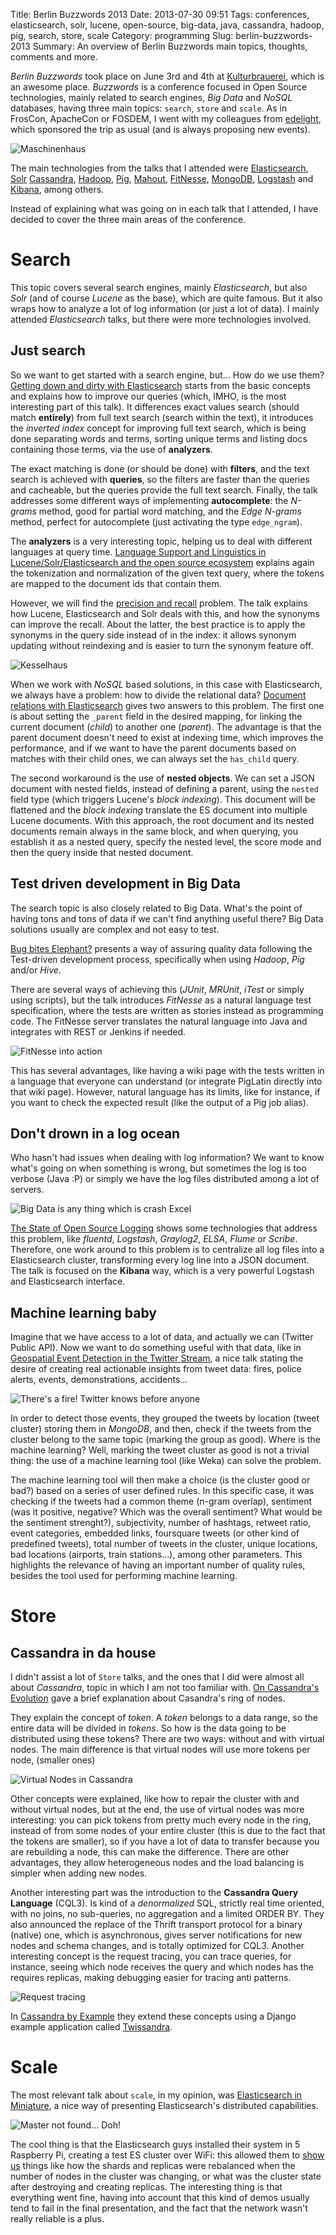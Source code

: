 Title: Berlin Buzzwords 2013
Date: 2013-07-30 09:51
Tags: conferences, elasticsearch, solr, lucene, open-source, big-data, java, cassandra, hadoop, pig, search, store, scale
Category: programming
Slug: berlin-buzzwords-2013
Summary: An overview of Berlin Buzzwords main topics, thoughts, comments and more.

*Berlin Buzzwords* took place on June 3rd and 4th at [Kulturbrauerei](http://kulturbrauerei.de/en), which is an awesome place. *Buzzwords* is a conference focused in Open Source technologies, mainly related to search engines, *Big Data* and *NoSQL* databases, having three main topics: `search`, `store` and `scale`. As in FrosCon, ApacheCon or FOSDEM, I went with my colleagues from [edelight](http://edelight.de), which sponsored the trip as usual (and is always proposing new events).

![Maschinenhaus](http://i.imgur.com/cU6iwfG.jpg)

The main technologies from the talks that I attended were [Elasticsearch](http://www.elasticsearch.org/), [Solr](http://lucene.apache.org/solr/) [Cassandra](http://cassandra.apache.org/), [Hadoop](http://hadoop.apache.org/), [Pig](http://pig.apache.org/), [Mahout](http://mahout.apache.org/), [FitNesse](http://fitnesse.org/), [MongoDB](http://www.mongodb.org/), [Logstash](http://logstash.net/) and [Kibana](http://kibana.org/), among others.

Instead of explaining what was going on in each talk that I attended, I have decided to cover the three main areas of the conference.

# Search

This topic covers several search engines, mainly *Elasticsearch*, but also *Solr* (and of course *Lucene* as the base), which are quite famous. But it also wraps how to analyze a lot of log information (or just a lot of data). I mainly attended *Elasticsearch* talks, but there were more technologies involved.

## Just search

So we want to get started with a search engine, but... How do we use them? [Getting down and dirty with Elasticsearch](http://berlinbuzzwords.de/sessions/getting-down-and-dirty-elasticsearch) starts from the basic concepts and explains how to improve our queries (which, IMHO, is the most interesting part of this talk). It differences exact values search (should match **entirely**) from full text search (search within the text), it introduces the *inverted index* concept for improving full text search, which is being done separating words and terms, sorting unique terms and listing docs containing those terms, via the use of **analyzers**.

The exact matching is done (or should be done) with **filters**, and the text search is achieved with **queries**, so the filters are faster than the queries and cacheable, but the queries provide the full text search. Finally, the talk addresses some different ways of implementing **autocomplete**: the *N-grams* method, good for partial word matching, and the *Edge N-grams* method, perfect for autocomplete (just activating the type `edge_ngram`).

The **analyzers** is a very interesting topic, helping us to deal with different languages at query time. [Language Support and Linguistics in Lucene/Solr/Elasticsearch and the open source ecosystem](http://berlinbuzzwords.de/sessions/language-support-and-linguistics-lucenesolrelasticsearch-and-open-source-and-commercial-eco) explains again the tokenization and normalization of the given text query, where the tokens are mapped to the document ids that contain them.

However, we will find the [precision and recall](http://en.wikipedia.org/wiki/Precision_and_recall) problem. The talk explains how Lucene, Elasticsearch and Solr deals with this, and how the synonyms can improve the recall. About the latter, the best practice is to apply the synonyms in the query side instead of in the index: it allows synonym updating without reindexing and is easier to turn the synonym feature off.

![Kesselhaus](http://i.imgur.com/pWprsej.jpg)

When we work with *NoSQL* based solutions, in this case with Elasticsearch, we always have a problem: how to divide the relational data? [Document relations with Elasticsearch](http://berlinbuzzwords.de/sessions/document-relations-elasticsearch) gives two answers to this problem. The first one is about setting the `_parent` field in the desired mapping, for linking the current document (*child*) to another one (*parent*). The advantage is that the parent document doesn't need to exist at indexing time, which improves the performance, and if we want to have the parent documents based on matches with their child ones, we can always set the `has_child` query.

The second workaround is the use of **nested objects**. We can set a JSON document with nested fields, instead of defining a parent, using the `nested` field type (which triggers Lucene's *block indexing*). This document will be flattened and the *block indexing* translate the ES document into multiple Lucene documents. With this approach, the root document and its nested documents remain always in the same block, and when querying, you establish it as a nested query, specify the nested level, the score mode and then the query inside that nested document.

## Test driven development in Big Data

The search topic is also closely related to Big Data. What's the point of having tons and tons of data if we can't find anything useful there? Big Data solutions usually are complex and not easy to test.

[Bug bites Elephant?](http://berlinbuzzwords.de/sessions/bug-bites-elephant-test-driven-quality-assurance-big-data-application-development) presents a way of assuring quality data following the Test-driven development process, specifically when using *Hadoop*, *Pig* and/or *Hive*.

There are several ways of achieving this (*JUnit*, *MRUnit*, *iTest* or simply using scripts), but the talk introduces *FitNesse* as a natural language test specification, where the tests are written as stories instead as programming code. The FitNesse server translates the natural language into Java and integrates with REST or Jenkins if needed.

![FitNesse into action](http://i.imgur.com/O1Qfp1o.png)

This has several advantages, like having a wiki page with the tests written in a language that everyone can understand (or integrate PigLatin directly into that wiki page). However, natural language has its limits, like for instance, if you want to check the expected result (like the output of a Pig job alias).

## Don't drown in a log ocean

Who hasn't had issues when dealing with log information? We want to know what's going on when something is wrong, but sometimes the log is too verbose (Java :P) or simply we have the log files distributed among a lot of servers.

![Big Data is any thing which is crash Excel](http://i.imgur.com/3tfClkO.jpg)

[The State of Open Source Logging](http://berlinbuzzwords.de/sessions/state-open-source-logging) shows some technologies that address this problem, like *fluentd*, *Logstash*, *Graylog2*, *ELSA*, *Flume* or *Scribe*. Therefore, one work around to this problem is to centralize all log files into a Elasticsearch cluster, transforming every log line into a JSON document. The talk is focused on the **Kibana** way, which is a very powerful Logstash and Elasticsearch interface.

## Machine learning baby

Imagine that we have access to a lot of data, and actually we can (Twitter Public API). Now we want to do something useful with that data, like in [Geospatial Event Detection in the Twitter Stream](http://berlinbuzzwords.de/sessions/geospatial-event-detection-twitter-stream), a nice talk stating the desire of creating real actionable insights from tweet data: fires, police alerts, events, demonstrations, accidents...

![There's a fire! Twitter knows before anyone](http://i.imgur.com/IOV0C27.jpg)

In order to detect those events, they grouped the tweets by location (tweet cluster) storing them in *MongoDB*, and then, check if the tweets from the cluster belong to the same topic (marking the group as good). Where is the machine learning? Well, marking the tweet cluster as good is not a trivial thing: the use of a machine learning tool (like Weka) can solve the problem.

The machine learning tool will then make a choice (is the cluster good or bad?) based on a series of user defined rules. In this specific case, it was checking if the tweets had a common theme (n-gram overlap), sentiment (was it positive, negative? Which was the overall sentiment? What would be the sentiment strenght?), subjectivity, number of hashtags, retweet ratio, event categories, embedded links, foursquare tweets (or other kind of predefined tweets), total number of tweets in the cluster, unique locations, bad locations (airports, train stations...), among other parameters. This highlights the relevance of having an important number of quality rules, besides the tool used for performing machine learning.


# Store

## Cassandra in da house

I didn't assist a lot of `Store` talks, and the ones that I did were almost all about *Cassandra*, topic in which I am not too familiar with. [On Cassandra's Evolution](http://berlinbuzzwords.de/sessions/cassandras-evolutions) gave a brief explanation about Casandra's ring of nodes.

They explain the concept of *token*. A *token* belongs to a data range, so the entire data will be divided in *tokens*. So how is the data going to be distributed using these tokens? There are two ways: without and with virtual nodes. The main difference is that virtual nodes will use more tokens per node, (smaller ones)

![Virtual Nodes in Cassandra](http://www.datastax.com/wp-content/uploads/2012/10/VNodes3.png)

Other concepts were explained, like how to repair the cluster with and without virtual nodes, but at the end, the use of virtual nodes was more interesting: you can pick tokens from pretty much every node in the ring, instead of from some nodes of your entire cluster (this is due to the fact that the tokens are smaller), so if you have a lot of data to transfer because you are rebuilding a node, this can make the difference. There are other advantages, they allow heterogeneous nodes and the load balancing is simpler when adding new nodes.

Another interesting part was the introduction to the **Cassandra Query Language** (CQL3). Is kind of a *denormalized* SQL, strictly real time oriented, with no joins, no sub-queries, no aggregation and a limited ORDER BY. They also announced the replace of the Thrift transport protocol for a binary (native) one, which is asynchronous, gives server notifications for new nodes and schema changes, and is totally optimized for CQL3. Another interesting concept is the request tracing, you can trace queries, for instance, seeing which node receives the query and which nodes has the requires replicas, making debugging easier for tracing anti patterns.

![Request tracing](http://i.imgur.com/6AcXIX8.png)

In [Cassandra by Example](http://berlinbuzzwords.de/sessions/cassandra-example-data-modeling-cql3) they extend these concepts using a Django example application called [Twissandra](https://github.com/twissandra/twissandra).


# Scale

The most relevant talk about `scale`, in my opinion, was [Elasticsearch in Miniature](http://berlinbuzzwords.de/sessions/scaling-other-way-elasticsearch-miniature), a nice way of presenting Elasticsearch's distributed capabilities.

![Master not found... Doh!](http://i.imgur.com/8eW4m23.jpg)

The cool thing is that the Elasticsearch guys installed their system in 5 Raspberry Pi, creating a test ES cluster over WiFi: this allowed them to [show us](http://www.youtube.com/watch?feature=player_embedded&v=AA_gihv5H-Y) things like how the shards and replicas were rebalanced when the number of nodes in the cluster was changing, or what was the cluster state after destroying and creating replicas. The interesting thing is that everything went fine, having into account that this kind of demos usually tend to fail in the final presentation, and the fact that the network wasn't really reliable is a plus.
